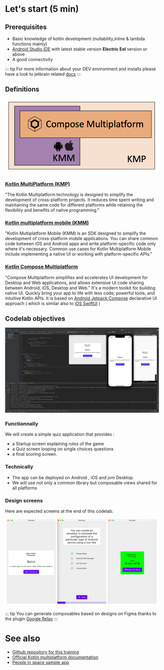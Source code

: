 # Let's start (5 min)

## Prerequisites

- Basic knowledge of kotlin development (nullability,inline & lambda functions mainly)
- [Android Studio IDE]('https://developer.android.com/studio') with latest stable version **Electric Eel** version or above 
- A good connectivity

::: tip
For more information about your DEV environment and installs please have a look to jetbrain related [docs]("https://kotlinlang.org/docs/multiplatform-mobile-setup.html#next-step")
:::


## Definitions 

![kmm vs kmp](../assets/images/kmm_kmp.png)

### [Kotlin MultiPlatform (KMP)](https://kotlinlang.org/docs/multiplatform.html)

"The Kotlin Multiplatform technology is designed to simplify the development of cross-platform projects. It reduces time spent writing and maintaining the same code for different platforms while retaining the flexibility and benefits of native programming."

### [Kotlin multiplatform mobile (KMM)](https://kotlinlang.org/docs/multiplatform-mobile-getting-started.html)

"Kotlin Multiplatform Mobile (KMM) is an SDK designed to simplify the development of cross-platform mobile applications. You can share common code between iOS and Android apps and write platform-specific code only where it's necessary. Common use cases for Kotlin Multiplatform Mobile include implementing a native UI or working with platform-specific APIs."

### [Kotlin Compose Multiplatform](https://www.jetbrains.com/lp/compose-mpp/)

"Compose Multiplatform simplifies and accelerates UI development for Desktop and Web applications, and allows extensive UI code sharing between Android, iOS, Desktop and Web."
It's a modern toolkit for building native UI. Quickly bring your app to life with less code, powerful tools, and intuitive Kotlin APIs.
It is based on [Android Jetpack Compose](https://developer.android.com/jetpack/compose) declarative UI approach ( which is similar also to [iOS SwiftUI](https://developer.apple.com/xcode/swiftui/) )

## Codelab objectives

![capture](../assets/images/overview.png)

### Functionnally

We will create a simple quiz application that provides :
- a Startup screen explaining rules of the game
- a Quiz screen looping on single choices questions
- a final scoring screen.

### Technically

- The app can be deployed on Android , iOS and jvm Desktop.
- We will use not only a common library but composable views shared for all platforms


### Design screens

Here are expected screens at the end of this codelab.

![screens](../assets/images/screens.png)

::: tip
You can generate composables based on designs on Figma thanks to the plugin [Google Relay](https://www.figma.com/community/plugin/1041056822461507786/Relay-for-Figma)
:::

# See also

- [Github repository for this training](https://github.com/worldline/learning-kotlin-multiplatform)
- [Official Kotlin multiplatform documentation](https://kotlinlang.org/docs/home.html)
- [People in space sample app](https://github.com/joreilly/PeopleInSpace)

